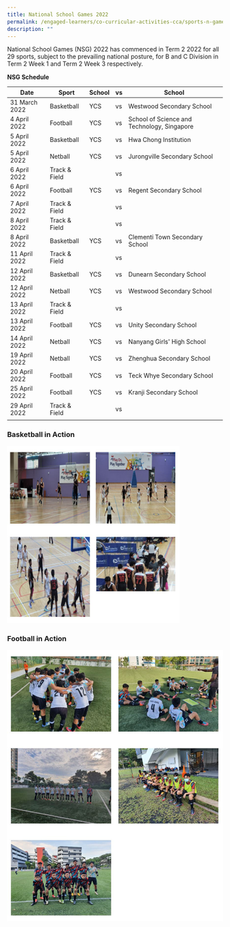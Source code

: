 ```yaml
---
title: National School Games 2022
permalink: /engaged-learners/co-curricular-activities-cca/sports-n-games/national-school-games-2022/
description: ""
---
```

National School Games (NSG) 2022 has commenced in Term 2 2022 for all 29 sports, subject to the prevailing national posture, for B and C Division in Term 2 Week 1 and Term 2 Week 3 respectively.   
  
**NSG Schedule**

| Date | Sport | School | vs | School |
|---|---|---|---|---|
| 31 March 2022 | Basketball | YCS | vs | Westwood Secondary School |
| 4 April 2022 | Football | YCS | vs | School of Science and Technology, Singapore |
| 5 April 2022 | Basketball | YCS | vs | Hwa Chong Institution |
| 5 April 2022 | Netball | YCS | vs | Jurongville Secondary School |
| 6 April 2022 | Track & Field |  | vs |  |
| 6 April 2022 | Football | YCS | vs | Regent Secondary School |
| 7 April 2022 | Track & Field |  | vs |  |
| 8 April 2022 | Track & Field |  | vs |  |
| 8 April 2022 | Basketball | YCS | vs | Clementi Town Secondary School |
| 11 April 2022 | Track & Field |  | vs |  |
| 12 April 2022 | Basketball | YCS | vs | Dunearn Secondary School |
| 12 April 2022 | Netball | YCS | vs | Westwood Secondary School |
| 13 April 2022 | Track & Field |  | vs |  |
| 13 April 2022 | Football | YCS | vs | Unity Secondary School |
| 14 April 2022 | Netball | YCS | vs | Nanyang Girls' High School |
| 19 April 2022 | Netball | YCS | vs | Zhenghua Secondary School |
| 20 April 2022 | Football | YCS | vs | Teck Whye Secondary School |
| 25 April 2022 | Football | YCS | vs | Kranji Secondary School |
| 29 April 2022 | Track & Field |  | vs |  |
| | | 

### Basketball in Action

<img src="/images/Basketball%20in%20action.jpg" 
    style="width:80%">

### Football in Action

![](/images/Football%20in%20action.jpg)